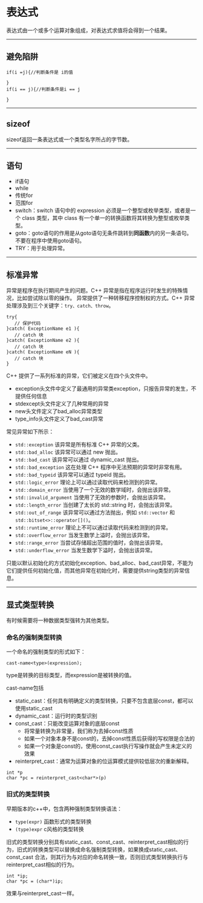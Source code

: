 # 表达式

表达式由一个或多个运算对象组成，对表达式求值将会得到一个结果。

---
## 避免陷阱

```
if(i =j){//判断条件是 i的值

}
if(i == j){//判断条件是i == j

}
```

---
## sizeof

sizeof返回一条表达式或一个类型名字所占的字节数。

---
## 语句

- if语句
- while
- 传统for
- 范围for
- switch：switch 语句中的 expression 必须是一个整型或枚举类型，或者是一个 class 类型，其中 class 有一个单一的转换函数将其转换为整型或枚举类型。
- goto：goto语句的作用是从goto语句无条件跳转到**同函数**内的另一条语句。不要在程序中使用goto语句。
- TRY：用于处理异常。

---
## 标准异常

异常是程序在执行期间产生的问题。C++ 异常是指在程序运行时发生的特殊情况，比如尝试除以零的操作。
异常提供了一种转移程序控制权的方式。C++ 异常处理涉及到三个关键字：`try、catch、throw`。

```
try{
   // 保护代码
}catch( ExceptionName e1 ){
   // catch 块
}catch( ExceptionName e2 ){
   // catch 块
}catch( ExceptionName eN ){
   // catch 块
}
```


C++ 提供了一系列标准的异常，它们被定义在四个头文件中。

- exception头文件中定义了最通用的异常类exception，只报告异常的发生，不提供任何信息
- stdexcept头文件定义了几种常用的异常
- new头文件定义了bad_alloc异常类型
- type_info头文件定义了bad_cast异常

常见异常如下所示：

- `std::exception`	该异常是所有标准 C++ 异常的父类。
- `std::bad_alloc`	该异常可以通过 new 抛出。
- `std::bad_cast`	该异常可以通过 dynamic_cast 抛出。
- `std::bad_exception`	这在处理 C++ 程序中无法预期的异常时非常有用。
- `std::bad_typeid`	该异常可以通过 typeid 抛出。
- `std::logic_error`	理论上可以通过读取代码来检测到的异常。
- `std::domain_error`	当使用了一个无效的数学域时，会抛出该异常。
- `std::invalid_argument`	当使用了无效的参数时，会抛出该异常。
- `std::length_error`	当创建了太长的 std::string 时，会抛出该异常。
- `std::out_of_range`	该异常可以通过方法抛出，例如 `std::vector` 和 `std::bitset<>::operator[]()`。
- `std::runtime_error`	理论上不可以通过读取代码来检测到的异常。
- `std::overflow_error`	当发生数学上溢时，会抛出该异常。
- `std::range_error`	当尝试存储超出范围的值时，会抛出该异常。
- `std::underflow_error`	当发生数学下溢时，会抛出该异常。	

只能以默认初始化的方式初始化exception、bad_alloc、bad_cast异常，不能为它们提供任何初始化值，而其他异常在初始化时，需要提供string类型的异常信息。

---
## 显式类型转换

有时候需要将一种数据类型强转为其他类型。

### 命名的强制类型转换

一个命名的强制类型的形式如下：
```
cast-name<type>(expression);
```
type是转换的目标类型，而expression是被转换的值。

cast-name包括
- static_cast：任何具有明确定义的类型转换，只要不包含底层const，都可以使用static_cast
- dynamic_cast：运行时的类型识别
- const_cast：只能改变运算对象的底层const
    - 将常量转换为非常量，我们称为去掉const性质
    - 如果一个对象本身不是const的，去掉const性质后获得的写权限是合法的
    - 如果一个对象是const的，使用const_cast执行写操作就会产生未定义的效果
- reinterpret_cast：通常为运算对象的位运算模式提供较低层次的重新解释。
```
int *p
char *pc = reinterpret_cast<char*>(p)
```

### 旧式的类型转换

早期版本的c++中，包含两种强制类型转换语法：
- `type(expr)` 函数形式的类型转换
- `(type)expr` c风格的类型转换

旧式的类型转换分别具有static_cast、const_cast、reinterpret_cast相似的行为，旧式的转换类型可以替换成命名强制类型转换，如果换成static_cast、const_cast
合法，则其行为与对应的命名转换一致，否则旧式类型转换执行与reinterpret_cast相似的行为。

```
int *ip;
char *pc = (char*)ip;
```
效果与reinterpret_cast一样。
